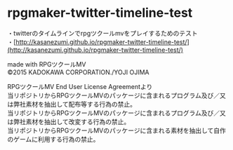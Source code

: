# rpgmaker-twitter-timeline-test
・twitterのタイムラインでrpgツクールmvをプレイするためのテスト  
・[http://kasanezumi.github.io/rpgmaker-twitter-timeline-test/](http://kasanezumi.github.io/rpgmaker-twitter-timeline-test/)  

made with RPGツクールMV  
©2015 KADOKAWA CORPORATION./YOJI OJIMA  

RPGツクールMV End User License Agreementより  
当リポジトリからRPGツクールMVのパッケージに含まれるプログラム及び／又は弊社素材を抽出して配布等する行為の禁止。  
当リポジトリからRPGツクールMVのパッケージに含まれるプログラム及び／又は弊社素材を抽出して改変する行為の禁止。  
当リポジトリからRPGツクールMVのパッケージに含まれる素材を抽出して自作のゲームに利用する行為の禁止。  
